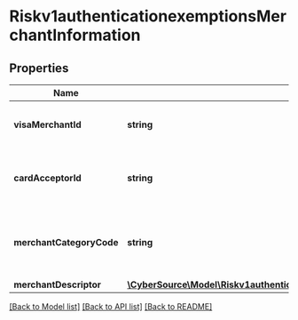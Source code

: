 # Riskv1authenticationexemptionsMerchantInformation

## Properties
Name | Type | Description | Notes
------------ | ------------- | ------------- | -------------
**visaMerchantId** | **string** | Network assigned merchant identifier. | [optional] 
**cardAcceptorId** | **string** | Card Acceptor ID (CAID) for the current transaction. | [optional] 
**merchantCategoryCode** | **string** | Merchant Category Code (MCC). 4 digit numeric. | [optional] 
**merchantDescriptor** | [**\CyberSource\Model\Riskv1authenticationexemptionsMerchantInformationMerchantDescriptor**](Riskv1authenticationexemptionsMerchantInformationMerchantDescriptor.md) |  | [optional] 

[[Back to Model list]](../README.md#documentation-for-models) [[Back to API list]](../README.md#documentation-for-api-endpoints) [[Back to README]](../README.md)


